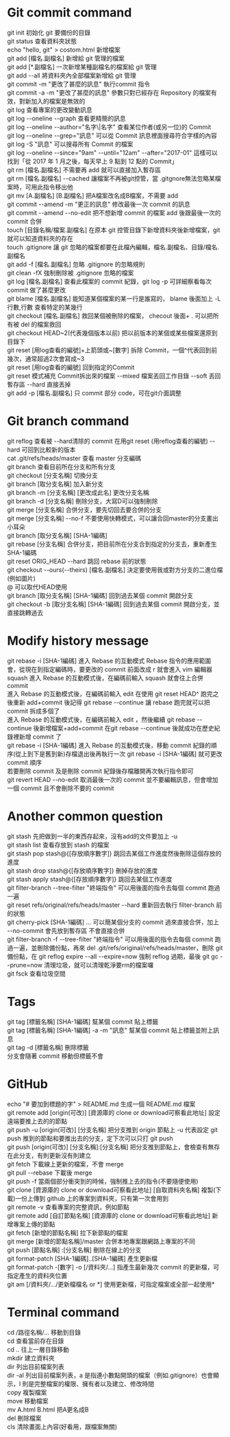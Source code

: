 # Git commit command

<html>
  <body>
    <div style="font-size=20px;">
      <div>git init 初始化 git 要備份的目錄</div>
      <div>git status 查看資料夾狀態</div>
      <div>echo "hello, git" > costom.html 新增檔案</div>
      <div>git add [檔名.副檔名] 新增給 git 管理的檔案</div>
      <div>git add [*.副檔名] 一次新增某種副檔名的檔案給 git 管理</div>
      <div>git add --all 將資料夾內全部檔案新增給 git 管理</div>
      <div>git commit -m "更改了甚麼的訊息" 執行commit 指令</div>
      <div>git commit -a -m "更改了甚麼的訊息" 參數只對已經存在 Repository 的檔案有效，對新加入的檔案是無效的</div>
      <div>git log 查看專案的更改變動訊息</div>
      <div>git log --oneline --graph 查看更精簡的訊息</div>
      <div>git log --oneline --author="名字\|名字" 查看某位作者(或另一位)的 Commit</div>
      <div>git log --oneline --grep="訊息" 可以從 Commit 訊息裡面搜尋符合字樣的內容</div>
      <div>git log -S "訊息" 可以搜尋所有 Commit 的檔案</div>
      <div>git log --oneline --since="9am" --until="12am" --after="2017-01" 這樣可以找到「從 2017 年 1 月之後，每天早上 9 點到 12 點的 Commit」</div>
      <div>git rm [檔名.副檔名] 不需要再 add 就可以直接加入暫存區</div>
      <div>git rm [檔名.副檔名] --cached 讓檔案不再被git控管，當 .gitgnore無法忽略某檔案時，可用此指令移出他</div>
      <div>git mv [A.副檔名] [B.副檔名] 把A檔案改名成B檔案，不需要 add</div>
      <div>git commit --amend -m "更正的訊息" 修改最後一次 commit 的訊息</div>
      <div>git commit --amend --no-edit 把不想新增 commit 的檔案 add 後跟最後一次的 commit 合併</div>
      <div>touch [目錄名稱/檔案.副檔名] 在原本 git 控管目錄下新增資料夾後新增檔案，git 就可以知道資料夾的存在</div>
      <div>touch .gitignore 讓 git 忽略的檔案都要在此檔內編輯，檔名.副檔名、目錄/檔名.副檔名</div>
      <div>git add -f [檔名.副檔名] 忽略 .gitignore 的忽略規則</div>
      <div>git clean -fX 強制刪除被 .gitignore 忽略的檔案</div>
      <div>git log [檔名.副檔名] 查看此檔案的 commit 紀錄，git log -p 可詳細察看每次 commit 做了甚麼更改</div>
      <div>git blame [檔名.副檔名] 能知道某個檔案的某一行是誰寫的， blame 後面加上 -L 行數,行數 查看特定的某幾行</div>
      <div>git checkout [檔名.副檔名] 救回某個被刪除的檔案， checout 後面+ . 可以把所有被 del 的檔案救回</div>
      <div>git checkout HEAD~2(代表幾個版本以前) 把以前版本的某個或某些檔案還原到目錄下</div>
      <div>git reset [用log查看的編號]+上箭頭或~[數字] 拆除 Commit，一個^代表回到前幾次，通常超過2次會寫成~3</div>
      <div>git reset [用log查看的編號] 回到指定的Commit</div>
      <div>git reset 模式補充 Commit拆出來的檔案 --mixed 檔案丟回工作目錄 --soft 丟回暫存區 --hard 直接丟掉</div>
      <div>git add -p [檔名.副檔名] 只 commit 部分 code，可在git介面調整</div>
    </div>
  </body>
</html>

# Git branch command

<html>
  <body>
    <div style="font-size=20px;">
      <div>git reflog 查看被 --hard清除的 commit 在用git reset (用reflog查看的編號) --hard 可回到比較新的版本</div>
      <div>cat .git/refs/heads/master 查看 master 分支編碼</div>
      <div>git branch 查看目前所在分支和所有分支</div>
      <div>git checkout [分支名稱] 切換分支</div>
      <div>git branch [取分支名稱] 加入新分支</div>
      <div>git branch -m [分支名稱] [更改成此名] 更改分支名稱</div>
      <div>git branch -d [分支名稱] 刪除分支，大寫D可以強制刪除</div>
      <div>git merge [分支名稱] 合併分支，要先切回去要合併的分支</div>
      <div>git merge [分支名稱] --no-f 不要使用快轉模式，可以讓合回master的分支畫出小耳朵</div>
      <div>git branch [取分支名稱] [SHA-1編碼] </div>
      <div>git rebase [分支名稱] 合併分支，把目前所在分支合到指定的分支去，重新產生SHA-1編碼</div>
      <div>git reset ORIG_HEAD --hard 跳回 rebase 前的狀態</div>
      <div>git checkout --ours(--theirs) [檔名.副檔名] 決定要使用我或對方分支的二進位檔(例如圖片)</div>
      <div>@ 可以取代HEAD使用</div>
      <div>git branch [取分支名稱] [SHA-1編碼] 回到過去某個 commit 開啟分支</div>
      <div>git checkout -b [取分支名稱] [SHA-1編碼] 回到過去某個 commit 開啟分支，並直接跳轉過去</div>
    </div>
  </body>
</html>

# Modify history message 

<html>
  <body>
    <div style="font-size=20px;">
      <div>git rebase -i [SHA-1編碼]  進入 Rebase 的互動模式 Rebase 指令的應用範圍會，從現在到指定編碼時，要更改的 commit 前面改成 r 就會進入 vim 編輯器</div>
      <div>squash 進入 Rebase 的互動模式後，在編碼前輸入 squash 就會往上合併 commit </div>
      <div>進入 Rebase 的互動模式後，在編碼前輸入 edit 在使用 git reset HEAD^ 跑完之後重新 add+commit 後記得 git rebase --continue 讓 rebase 跑完就可以把 commit 拆成多個了</div>
      <div>進入 Rebase 的互動模式後，在編碼前輸入 edit ，然後繼續 git rebase --continue 後新增檔案+add+commit 在git rebase --continue 後就成功在歷史紀錄裡新增 commit 了</div>
      <div>git rebase -i [SHA-1編碼] 進入 Rebase 的互動模式後，移動 commit 紀錄的順序(從上到下是舊到新)存檔退出後再執行一次 git rebase -i [SHA-1編碼] 就可更改 commit 順序</div>
      <div>若要刪除 commit 及是刪除 commit 紀錄後存檔離開再次執行指令即可</div>
      <div>git revert HEAD --no-edit 取消最後一次的 commit 並不要編輯訊息，但會增加一個 commit 且不會刪除不要的 commit</div>
    </div>
  </body>
</html>

# Another common question

<html>
  <body>
    <div style="font-size=20px;">
      <div>git stash 先把做到一半的東西存起來，沒有add的文件要加上 -u </div>
      <div>git stash list 查看存放到 stash 的檔案</div>
      <div>git stash pop stash@{[存放順序數字]} 跳回去某個工作進度然後刪除這個存放的進度</div>
      <div>git stash drop stash@{[存放順序數字]} 刪掉存放的進度</div>
      <div>git stash apply stash@{[存放順序數字]} 跳回去某個工作進度</div>
      <div>git filter-branch --tree-filter "終端指令" 可以用後面的指令去每個 commit 跑過一遍</div>
      <div>git reset refs/original/refs/heads/master --hard 重新回去執行 filter-branch 前的狀態</div>
      <div>git cherry-pick [SHA-1編碼] ... 可以簡某個分支的 commit 過來直接合併，加上 --no-commit 會先放到暫存區 不會直接合併</div>
      <div>git filter-branch -f --tree-filter "終端指令" 可以用後面的指令去每個 commit 跑過一遍，並刪除備份點，再來 del .git/refs/original/refs/heads/master，刪除 git 備份點，在 git reflog expire --all --expire=now 強制 reflog 過期，最後 git gc --prune=now 清理垃圾，就可以清理乾淨要rm的檔案囉</div>
      <div>git fsck 查看垃圾空間</div>
    </div>
  </body>
</html>

# Tags

<html>
  <body>
    <div style="font-size=20px;">
      <div>git tag [標籤名稱] [SHA-1編碼] 幫某個 commit 貼上標籤</div>
      <div>git tag [標籤名稱] [SHA-1編碼] -a -m "訊息" 幫某個 commit 貼上標籤並附上訊息</div>
      <div>git tag -d [標籤名稱] 刪除標籤</div>
      <div>分支會隨著 commit 移動但標籤不會</div>
    </div>
  </body>
</html>

# GitHub

<html>
  <body>
    <div style="font-size=20px;">
      <div>echo "# 要加到標題的字" > README.md 生成一個 README.md 檔案</div>
      <div>git remote add [origin(可改)] [資源庫的 clone or download可察看此地址] 設定遠端要推上去的的節點</div>
      <div>git push -u [origin(可改)] [分支名稱] 把分支推到 origin 節點上 -u 代表設定 git push 推到的節點和要推出去的分支，定下次可以只打 git push</div>
      <div>git push [origin(可改)] [分支名稱]:[分支名稱] 把分支推到節點上，會檢查有無存在此分支，有則更新沒有則建立</div>
      <div>git fetch 下載線上更新的檔案，不會 merge </div>
      <div>git pull --rebase 下載後 merge</div>
      <div>git push -f 當兩個部分衝突到的時候，強制推上去的指令(不要隨便使用)</div>
      <div>git clone [資源庫的 clone or download可察看此地址] [自取資料夾名稱] 複製(下載)一份上傳到 github 上的專案到資料夾，只有第一次會用到</div>
      <div>git remote -v 查看專案的完整資訊，例如節點</div>
      <div>git remote add [自訂節點名稱] [資源庫的 clone or download可察看此地址] 新增專案上傳的節點</div>
      <div>git fetch [新增的節點名稱] 拉下新節點的檔案</div>
      <div>git merge [新增的節點名稱]/master 合併本地專案跟網路上專案的不同</div>
      <div>git push [節點名稱] :[分支名稱] 刪除在線上的分支</div>
      <div>git format-patch [SHA-1編碼]..[SHA-1編碼] 產生更新檔</div>
      <div>git format-patch -[數字] -o [/資料夾/...] 指產生最新幾次 commit 的更新檔，可指定產生的資料夾位置</div>
      <div>git am [/資料夾/.../更新檔檔名 or *] 使用更新檔，可指定檔案或全部一起使用*</div>
    </div>
  </body>
</html>

# Terminal command

<html>
  <body>
    <div style="font-size=20px;">
      <div>cd /路徑名稱/... 移動到目錄</div>
      <div>cd 查看當前存在目錄</div>
      <div>cd .. 往上一層目錄移動</div>
      <div>mkdir 建立資料夾</div>
      <div>dir 列出目前檔案列表</div>
      <div>dir -al 列出目前檔案列表，a 是指連小數點開頭的檔案（例如.gitignore）也會顯示，l 則是完整檔案的權限、擁有者以及建立、修改時間</div>
      <div>copy 複製檔案</div>
      <div>move 移動檔案</div>
      <div>mv A.html B.html 把A更名成B</div>
      <div>del 刪除檔案</div>
      <div>cls 清除畫面上內容(好看用，跟檔案無關)</div>
    </div>
  </body>
</html>
